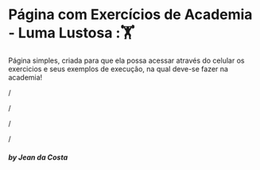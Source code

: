 # Página com Exercícios de Academia - Luma Lustosa :🏋️

Página simples, criada para que ela possa acessar através do celular os exercicios e seus exemplos de execução, na qual deve-se fazer na academia!






/

/

/

/

<h5>by Jean da Costa</h5>
